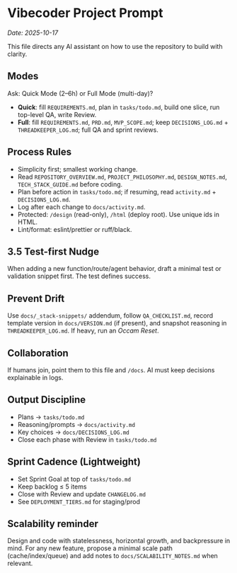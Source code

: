 # Vibecoder Project Prompt
_Date: 2025-10-17_

This file directs any AI assistant on how to use the repository to build with clarity.

## Modes
Ask: Quick Mode (2–6h) or Full Mode (multi-day)?
- **Quick**: fill `REQUIREMENTS.md`, plan in `tasks/todo.md`, build one slice, run top-level QA, write Review.
- **Full**: fill `REQUIREMENTS.md`, `PRD.md`, `MVP_SCOPE.md`; keep `DECISIONS_LOG.md` + `THREADKEEPER_LOG.md`; full QA and sprint reviews.

## Process Rules
- Simplicity first; smallest working change.
- Read `REPOSITORY_OVERVIEW.md`, `PROJECT_PHILOSOPHY.md`, `DESIGN_NOTES.md`, `TECH_STACK_GUIDE.md` before coding.
- Plan before action in `tasks/todo.md`; if resuming, read `activity.md` + `DECISIONS_LOG.md`.
- Log after each change to `docs/activity.md`.
- Protected: `/design` (read-only), `/html` (deploy root). Use unique ids in HTML.
- Lint/format: eslint/prettier or ruff/black.

## 3.5 Test-first Nudge
When adding a new function/route/agent behavior, draft a minimal test or validation snippet first. The test defines success.

## Prevent Drift
Use `docs/_stack-snippets/` addendum, follow `QA_CHECKLIST.md`, record template version in `docs/VERSION.md` (if present), and snapshot reasoning in `THREADKEEPER_LOG.md`. If heavy, run an *Occam Reset*.

## Collaboration
If humans join, point them to this file and `/docs`. AI must keep decisions explainable in logs.

## Output Discipline
- Plans → `tasks/todo.md`
- Reasoning/prompts → `docs/activity.md`
- Key choices → `docs/DECISIONS_LOG.md`
- Close each phase with Review in `tasks/todo.md`

## Sprint Cadence (Lightweight)
- Set Sprint Goal at top of `tasks/todo.md`
- Keep backlog ≤ 5 items
- Close with Review and update `CHANGELOG.md`
- See `DEPLOYMENT_TIERS.md` for staging/prod

## Scalability reminder
Design and code with statelessness, horizontal growth, and backpressure in mind.
For any new feature, propose a minimal scale path (cache/index/queue) and add notes to `docs/SCALABILITY_NOTES.md` when relevant.

